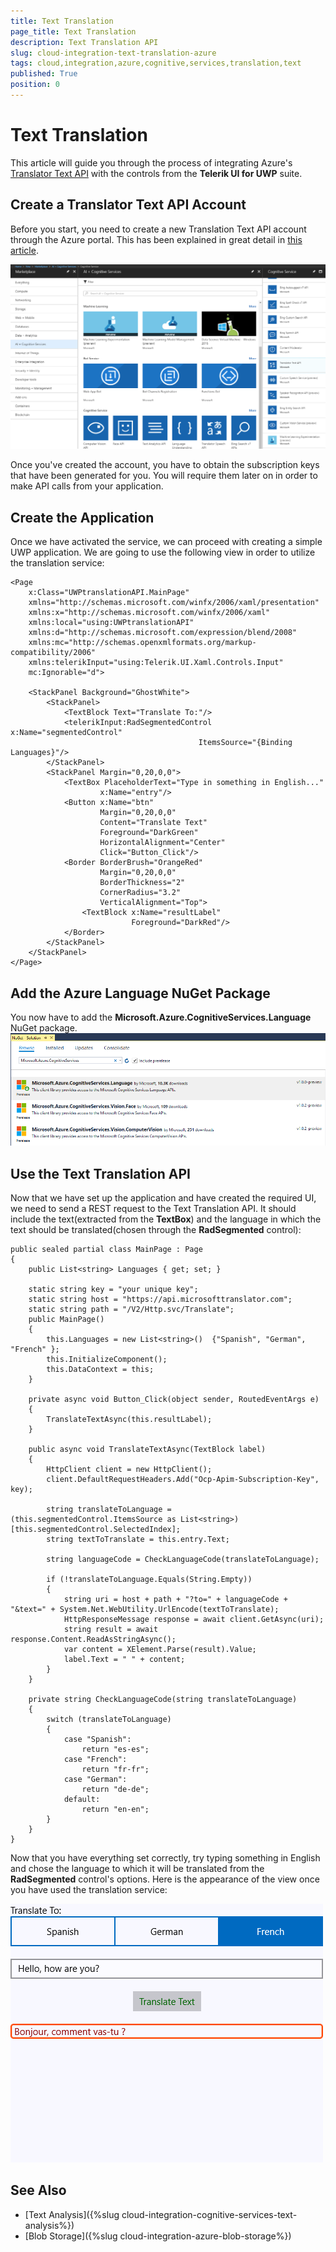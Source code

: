 ```yaml
---
title: Text Translation
page_title: Text Translation
description: Text Translation API
slug: cloud-integration-text-translation-azure
tags: cloud,integration,azure,cognitive,services,translation,text
published: True
position: 0
---
```


# Text Translation 

This article will guide you through the process of integrating Azure's [Translator Text API](https://docs.microsoft.com/en-us/azure/cognitive-services/translator/) with the controls from the **Telerik UI for UWP** suite.

## Create a Translator Text API Account

Before you start, you need to create a new Translation Text API account through the Azure portal. This has been explained in great detail in [this article](https://docs.microsoft.com/en-us/azure/cognitive-services/cognitive-services-apis-create-account).

![](images/trasnlator_text_api.png)

Once you've created the account, you have to obtain the subscription keys that have been generated for you. You will require them later on in order to make API calls from your application.

## Create the Application

Once we have activated the service, we can proceed with creating a simple UWP application. We are going to use the following view in order to utilize the translation service:

	<Page
	    x:Class="UWPtranslationAPI.MainPage"
	    xmlns="http://schemas.microsoft.com/winfx/2006/xaml/presentation"
	    xmlns:x="http://schemas.microsoft.com/winfx/2006/xaml"
	    xmlns:local="using:UWPtranslationAPI"
	    xmlns:d="http://schemas.microsoft.com/expression/blend/2008"
	    xmlns:mc="http://schemas.openxmlformats.org/markup-compatibility/2006"
	    xmlns:telerikInput="using:Telerik.UI.Xaml.Controls.Input"
	    mc:Ignorable="d">

    	<StackPanel Background="GhostWhite">
        	<StackPanel>
            	<TextBlock Text="Translate To:"/>
            	<telerikInput:RadSegmentedControl x:Name="segmentedControl" 
                                              ItemsSource="{Binding Languages}"/>
        	</StackPanel>
        	<StackPanel Margin="0,20,0,0">
            	<TextBox PlaceholderText="Type in something in English..." 
                     	x:Name="entry"/>
            	<Button x:Name="btn"
	                    Margin="0,20,0,0"
	                    Content="Translate Text"
	                    Foreground="DarkGreen"
	                    HorizontalAlignment="Center"
	                    Click="Button_Click"/>
            	<Border BorderBrush="OrangeRed"
	                    Margin="0,20,0,0"
	                    BorderThickness="2" 
	                    CornerRadius="3.2" 
	                    VerticalAlignment="Top">
                	<TextBlock x:Name="resultLabel"
                       		   Foreground="DarkRed"/>
            	</Border>
        	</StackPanel>
    	</StackPanel>
	</Page>

## Add the Azure Language NuGet Package

You now have to add the **Microsoft.Azure.CognitiveServices.Language** NuGet package.
![add_language_nugetpackage](images/azure_language_nuget.png)

## Use the Text Translation API

Now that we have set up the application and have created the required UI, we need to send a REST request to the Text Translation API. It should include the text(extracted from the **TextBox**) and the language in which the text should be translated(chosen through the **RadSegmented** control):

	public sealed partial class MainPage : Page
    {
        public List<string> Languages { get; set; }

        static string key = "your unique key";
        static string host = "https://api.microsofttranslator.com";
        static string path = "/V2/Http.svc/Translate";
        public MainPage()
        {
            this.Languages = new List<string>()  {"Spanish", "German", "French" };
            this.InitializeComponent();
            this.DataContext = this;
        }

        private async void Button_Click(object sender, RoutedEventArgs e)
        {
            TranslateTextAsync(this.resultLabel);
        }

        public async void TranslateTextAsync(TextBlock label)
        {
            HttpClient client = new HttpClient();
            client.DefaultRequestHeaders.Add("Ocp-Apim-Subscription-Key", key);

            string translateToLanguage = (this.segmentedControl.ItemsSource as List<string>)[this.segmentedControl.SelectedIndex];
            string textToTranslate = this.entry.Text;

            string languageCode = CheckLanguageCode(translateToLanguage);

            if (!translateToLanguage.Equals(String.Empty))
            {
                string uri = host + path + "?to=" + languageCode + "&text=" + System.Net.WebUtility.UrlEncode(textToTranslate);
                HttpResponseMessage response = await client.GetAsync(uri);
                string result = await response.Content.ReadAsStringAsync();
                var content = XElement.Parse(result).Value;
                label.Text = " " + content;
            }
        }

        private string CheckLanguageCode(string translateToLanguage)
        {
            switch (translateToLanguage)
            {
                case "Spanish":
                    return "es-es";
                case "French":
                    return "fr-fr";
                case "German":
                    return "de-de";
                default:
                    return "en-en";
            }
        }
    }	

Now that you have everything set correctly, try typing something in English and chose the language to which it will be translated from the **RadSegmented** control's options. Here is the appearance of the view once you have used the translation service:

![translated text](images/translation_api_uwp.png)

## See Also
* [Text Analysis]({%slug cloud-integration-cognitive-services-text-analysis%})
* [Blob Storage]({%slug cloud-integration-azure-blob-storage%})
